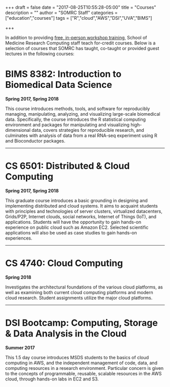 +++
draft = false
date = "2017-08-25T10:55:28-05:00"
title = "Courses"
description = ""
author = "SOMRC Staff"
categories = ["education","courses"]
tags = ["R","cloud","AWS","DSI","UVA","BIMS"]

+++

<p class=lead>In addition to providing <a href = "https://somrc.virginia.edu/education/workshops/"> free, in-person workshop training</a>, School of Medicine Research Computing staff teach for-credit courses. Below is a selection of courses that SOMRC has taught, co-taught or provided guest lectures in the following courses:</p>

# BIMS 8382: Introduction to Biomedical Data Science

**Spring 2017, Spring 2018**

This course introduces methods, tools, and software for reproducibly managing, manipulating, analyzing, and visualizing large-scale biomedical data. Specifically, the course introduces the R statistical computing environment and packages for manipulating and visualizing high-dimensional data, covers strategies for reproducible research, and culminates with analysis of data from a real RNA-seq experiment using R and Bioconductor packages.

-----

# CS 6501: Distributed & Cloud Computing

**Spring 2017, Spring 2018**

This graduate course introduces a basic grounding in designing and implementing distributed and cloud systems. It aims to acquaint students with principles and technologies of server clusters, virtualized datacenters, Grids/P2P, Internet clouds, social networks, Internet of Things (IoT), and applications. Students will have the opportunity to gain hands-on experience on public cloud such as Amazon EC2. Selected scientific applications will also be used as case studies to gain hands-on experiences.

-----

# CS 4740: Cloud Computing

**Spring 2018**

Investigates the architectural foundations of the various cloud platforms, as well as examining both current cloud computing platforms and modern cloud research. Student assignments utilize the major cloud platforms.

-----

# DSI Bootcamp: Computing, Storage & Data Analysis in the Cloud

**Summer 2017**

This 1.5 day course introduces MSDS students to the basics of cloud computing in AWS, and the independent management of code, data, and computing resources in a research environment. Particular concern is given to the concepts of programmable, reusable, scalable resources in the AWS cloud, through hands-on labs in EC2 and S3.
